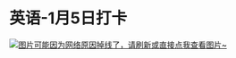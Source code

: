 # 英语-1月5日打卡

[![图片可能因为网络原因掉线了，请刷新或直接点我查看图片~](https://cdn.jsdelivr.net/gh/ylsislove/image-home/test/20210105235908.jpg)](https://cdn.jsdelivr.net/gh/ylsislove/image-home/test/20210105235908.jpg)
